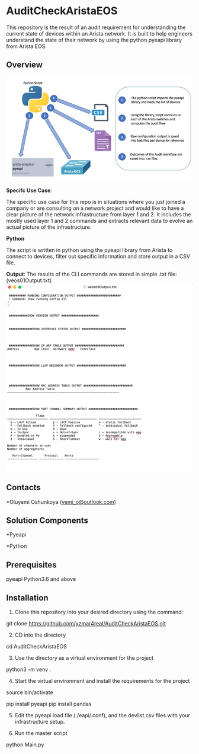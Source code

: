 # AuditCheckAristaEOS
This repository is the result of an audit requirement for understanding the current state of devices within an Arista network. It is built to help engineers understand the state of their network by using the python pyeapi library from Arista EOS.

## Overview
![High Level Workflow](Workflow.jpg)

**Specifc Use Case**: 

The specific use case for this repo is in situations where you just joined a company or are consulting on a network project and would like to have a clear picture of the network infrastructure from layer 1 and 2. It includes the mostly used layer 1 and 2 commands and extracts relevant data to evolve an actual picture of the infrastructure.

**Python**

The script is written in python using the pyeapi library from Arista to connect to devices, filter out specific information and store output in a CSV file.

**Output**: The results of the CLI commands are stored in simple .txt file: (veos01Output.txt) ![Sample Output](Output.jpg)

## Contacts
*Oluyemi Oshunkoya (yemi_o@outlook.com)

## Solution Components
*Pyeapi

*Python

## Prerequisites 

pyeapi
Python3.6 and above

## Installation

1. Clone this repository into your desired directory using the command:

git clone https://github.com/yzmar4real/AuditCheckAristaEOS.git

2. CD into the directory 

cd AuditCheckAristaEOS

3. Use the directory as a virtual environment for the project

python3 -m venv . 

4. Start the virtual environment and install the requirements for the project

source bin/activate

pip install pyeapi
pip install pandas

5. Edit the pyeapi load file (./eapi/.conf), and the devlist.csv files with your infrastructure setup.

6. Run the master script

python Main.py
